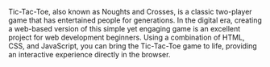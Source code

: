 Tic-Tac-Toe, also known as Noughts and Crosses, is a classic two-player game that has entertained people for generations. In the digital era, creating a web-based version of this simple yet engaging game is an excellent project for web development beginners. Using a combination of HTML, CSS, and JavaScript, you can bring the Tic-Tac-Toe game to life, providing an interactive experience directly in the browser.

